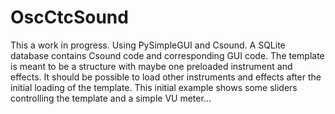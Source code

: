 # OscCtcSound

This a work in progress. Using PySimpleGUI and Csound. A SQLite database contains Csound code and corresponding GUI code.
The template is meant to be a structure with maybe one preloaded instrument and effects. It should be possible to load other instruments and effects after the initial loading of the template.
This initial example shows some sliders controlling the template and a simple VU meter...

